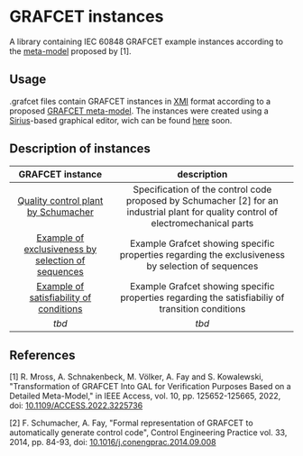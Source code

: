 # GRAFCET instances
A library containing IEC 60848 GRAFCET example instances according to the [meta-model](https://github.com/Project-AGRAFE/GRAFCET-meta-model) proposed by [1].

## Usage
.grafcet files contain GRAFCET instances in [XMI](https://www.omg.org/spec/XMI) format according to a proposed [GRAFCET meta-model](https://github.com/Project-AGRAFE/GRAFCET-meta-model).
The instances were created using a [Sirius](https://www.eclipse.org/sirius/)-based graphical editor, wich can be found [here](http://example.com/tbd) soon.

## Description of instances

|  GRAFCET instance | description  |
| :-: | :-: |
|  [Quality control plant by Schumacher](https://github.com/Project-AGRAFE/GRAFCET-instances/wiki/Quality-control-plant-by-Schumacher#description) | Specification of the control code proposed by Schumacher [2] for an industrial plant for quality control of electromechanical parts |
|  [Example of exclusiveness by selection of sequences](https://github.com/Project-AGRAFE/GRAFCET-instances/wiki/Quality-control-plant-by-Schumacher#description) | Example Grafcet showing specific properties regarding the exclusiveness by selection of sequences |
|  [Example of satisfiability of conditions](https://github.com/Project-AGRAFE/GRAFCET-instances/wiki/Quality-control-plant-by-Schumacher#description) | Example Grafcet showing specific properties regarding the satisfiabiliy of transition conditions |
| *tbd* | *tbd* |


## References
[1] R. Mross, A. Schnakenbeck, M. Völker, A. Fay and S. Kowalewski, "Transformation of GRAFCET Into GAL for Verification Purposes Based on a Detailed Meta-Model," in IEEE Access, vol. 10, pp. 125652-125665, 2022, doi: [10.1109/ACCESS.2022.3225736](https://doi.org/10.1109/ACCESS.2022.3225736)

[2] F. Schumacher, A. Fay, "Formal representation of GRAFCET to automatically generate control code", Control Engineering Practice vol. 33, 2014, pp. 84-93, doi: [10.1016/j.conengprac.2014.09.008](https://doi.org/10.1016/j.conengprac.2014.09.008) 
